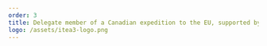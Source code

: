 ```yaml
---
order: 3
title: Delegate member of a Canadian expedition to the EU, supported by ITEA
logo: /assets/itea3-logo.png
---
```

